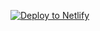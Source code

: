 [![Deploy to Netlify](https://www.netlify.com/img/deploy/button.svg)](https://app.netlify.com/start/deploy?repository=https://github.com/pritisolanki/test-app-kontent.git)
